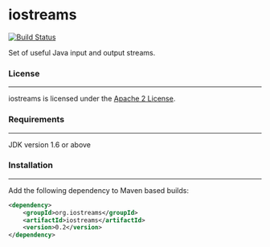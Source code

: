 iostreams
=========
[![Build Status](https://travis-ci.org/yoshaul/iostreams.svg?branch=master)](https://travis-ci.org/yoshaul/iostreams)

Set of useful Java input and output streams.

### License
------------

iostreams is licensed under the [Apache 2 License](http://www.apache.org/licenses/LICENSE-2.0.html).

### Requirements
------------

JDK version 1.6 or above

### Installation
------------
Add the following dependency to Maven based builds:

```xml
<dependency>
    <groupId>org.iostreams</groupId>
    <artifactId>iostreams</artifactId>
    <version>0.2</version>
</dependency>
```
